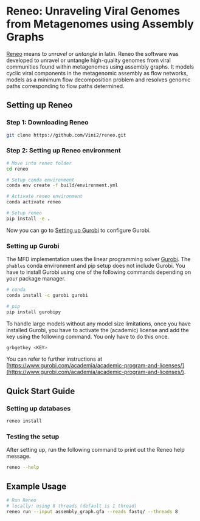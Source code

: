 # Reneo: Unraveling Viral Genomes from Metagenomes using Assembly Graphs

[Reneo](https://en.wiktionary.org/wiki/reneo) means to *unravel* or *untangle* in latin. Reneo the software was developed to unravel or untangle high-quality genomes from viral communities found within metagenomes using assembly graphs. It models cyclic viral components in the metagenomic assembly as flow networks, models as a minimum flow decomposition problem and resolves genomic paths corresponding to flow paths determined.

## Setting up Reneo

### Step 1: Downloading Reneo

```bash
git clone https://github.com/Vini2/reneo.git
```

### Step 2: Setting up Reneo environment

```bash
# Move into reneo folder
cd reneo

# Setup conda environment
conda env create -f build/environment.yml

# Activate reneo environment
conda activate reneo

# Setup reneo
pip install -e .
```

Now you can go to [Setting up Gurobi](#setting-up-gurobi) to configure Gurobi.

### Setting up Gurobi

The MFD implementation uses the linear programming solver [Gurobi](https://www.gurobi.com/). The `phables` conda environment and pip setup does not include Gurobi. You have to install Gurobi using one of the following commands depending on your package manager.

```bash
# conda
conda install -c gurobi gurobi

# pip
pip install gurobipy
```

To handle large models without any model size limitations, once you have installed Gurobi, you have to activate the (academic) license and add the key using the following command. You only have to do this once.

```bash
grbgetkey <KEY>
```

You can refer to further instructions at [https://www.gurobi.com/academia/academic-program-and-licenses/](https://www.gurobi.com/academia/academic-program-and-licenses/). 


## Quick Start Guide

### Setting up databases

```bash
reneo install
```

### Testing the setup

After setting up, run the following command to print out the Reneo help message.

```bash
reneo --help
```


## Example Usage

```bash
# Run Reneo
# locally: using 8 threads (default is 1 thread)
reneo run --input assembly_graph.gfa --reads fastq/ --threads 8
```